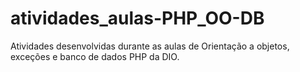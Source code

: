 # atividades_aulas-PHP_OO-DB

Atividades desenvolvidas durante as aulas de Orientação a objetos, exceções e banco de dados PHP da DIO.
